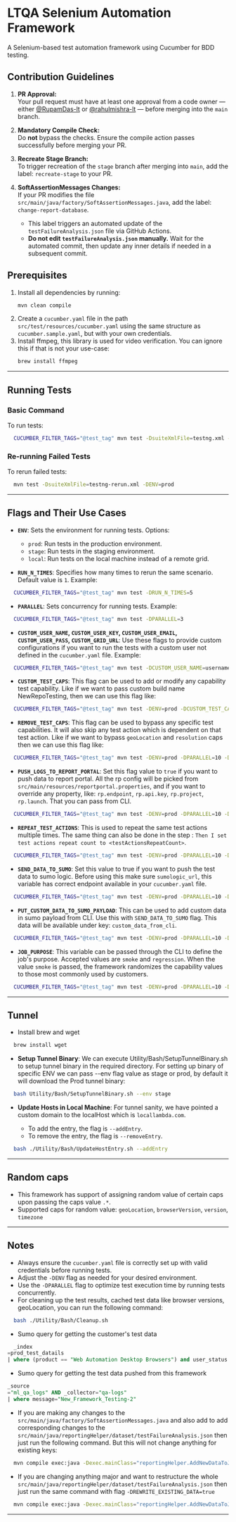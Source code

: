# LTQA Selenium Automation Framework

A Selenium-based test automation framework using Cucumber for BDD testing.

## Contribution Guidelines

1. **PR Approval:**  
   Your pull request must have at least one approval from a code owner —
   either [@RupamDas-lt](https://github.com/RupamDas-lt) or [@rahulmishra-lt](https://github.com/rahulmishra-lt) —
   before merging into the `main` branch.

2. **Mandatory Compile Check:**  
   Do **not** bypass the checks. Ensure the compile action passes successfully before merging your PR.

3. **Recreate Stage Branch:**  
   To trigger recreation of the `stage` branch after merging into `main`, add the label: `recreate-stage` to your PR.

4. **SoftAssertionMessages Changes:**  
   If your PR modifies the file `src/main/java/factory/SoftAssertionMessages.java`, add the label:
   `change-report-database`.
    - This label triggers an automated update of the `testFailureAnalysis.json` file via GitHub Actions.
    - **Do not edit `testFailureAnalysis.json` manually.** Wait for the automated commit, then update any inner details
      if needed in a subsequent commit.

## Prerequisites

1. Install all dependencies by running:
   ```bash
   mvn clean compile
   ```
2. Create a `cucumber.yaml` file in the path `src/test/resources/cucumber.yaml` using the same structure as
   `cucumber.sample.yaml`, but with your own credentials.
3. Install ffmpeg, this library is used for video verification. You can ignore this if that is not your use-case:
    ```bash
    brew install ffmpeg
    ```

---

## Running Tests

### Basic Command

To run tests:

```bash
  CUCUMBER_FILTER_TAGS="@test_tag" mvn test -DsuiteXmlFile=testng.xml -DENV=prod -Dcucumber.features="src/test/features"
```

### Re-running Failed Tests

To rerun failed tests:

```bash
  mvn test -DsuiteXmlFile=testng-rerun.xml -DENV=prod
```

---

## Flags and Their Use Cases

- **`ENV`**: Sets the environment for running tests. Options:
    - `prod`: Run tests in the production environment.
    - `stage`: Run tests in the staging environment.
    - `local`: Run tests on the local machine instead of a remote grid.

- **`RUN_N_TIMES`**: Specifies how many times to rerun the same scenario. Default value is `1`. Example:

```bash
  CUCUMBER_FILTER_TAGS="@test_tag" mvn test -DRUN_N_TIMES=5
```

- **`PARALLEL`**: Sets concurrency for running tests. Example:

```bash
  CUCUMBER_FILTER_TAGS="@test_tag" mvn test -DPARALLEL=3
```

- **`CUSTOM_USER_NAME`, `CUSTOM_USER_KEY`, `CUSTOM_USER_EMAIL`, `CUSTOM_USER_PASS`, `CUSTOM_GRID_URL`**: Use these
  flags to provide custom configurations if you want to run the tests with a custom user not defined in the
  `cucumber.yaml` file.
  Example:

```bash
  CUCUMBER_FILTER_TAGS="@test_tag" mvn test -DCUSTOM_USER_NAME=username -DCUSTOM_USER_KEY=key -DCUSTOM_GRID_URL=gridUrl
```

- **`CUSTOM_TEST_CAPS`**: This flag can be used to add or modify any capability test capability. Like if we want to pass
  custom build name NewRepoTesting, then we can use this flag like:

```bash
  CUCUMBER_FILTER_TAGS="@test_tag" mvn test -DENV=prod -DCUSTOM_TEST_CAPS=build=NewRepoTesting -DPARALLEL=10
```

- **`REMOVE_TEST_CAPS`**: This flag can be used to bypass any specific test capabilities. It will also skip any
  test action which is dependent on that test action. Like if we want to
  bypass
  `geoLocation` and `resolution` caps then we can use this flag like:

```bash
  CUCUMBER_FILTER_TAGS="@test_tag" mvn test -DENV=prod -DPARALLEL=10 -DREMOVE_TEST_CAPS=resolution,geoLocation
```

- **`PUSH_LOGS_TO_REPORT_PORTAL`**: Set this flag value to `true` if you want to push data to report portal. All the rp
  config will be picked from
  `src/main/resources/reportportal.properties`, and if you want to override any property, like: `rp.endpoint`,
  `rp.api.key`, `rp.project`, `rp.launch`. That you can pass from CLI.

```bash
  CUCUMBER_FILTER_TAGS="@test_tag" mvn test -DENV=prod -DPARALLEL=10 -DPUSH_LOGS_TO_REPORT_PORTAL=true -Drp.project=your_custom_project -Drp.launch=your_custom_launch_name
```

- **`REPEAT_TEST_ACTIONS`**: This is used to repeat the same test actions multiple times. The same thing can also be
  done in the step : `Then I set test actions repeat count to <testActionsRepeatCount>`.

```bash
  CUCUMBER_FILTER_TAGS="@test_tag" mvn test -DENV=prod -DPARALLEL=10 -DREPEAT_TEST_ACTIONS=5
```

- **`SEND_DATA_TO_SUMO`**: Set this value to true if you want to push the test data to sumo logic. Before using this
  make sure `sumologic_url`, this variable has correct endpoint available in your `cucumber.yaml` file.

```bash
  CUCUMBER_FILTER_TAGS="@test_tag" mvn test -DENV=prod -DPARALLEL=10 -DSEND_DATA_TO_SUMO=true
```

- **`PUT_CUSTOM_DATA_TO_SUMO_PAYLOAD`**: This can be used to add custom data in sumo payload from CLI. Use this with
  `SEND_DATA_TO_SUMO` flag. This data will be available under key: `custom_data_from_cli`.

```bash
  CUCUMBER_FILTER_TAGS="@test_tag" mvn test -DENV=prod -DPARALLEL=10 -DSEND_DATA_TO_SUMO=true -DPUT_CUSTOM_DATA_TO_SUMO_PAYLOAD="key1=value1,key2=value2"
```

- **`JOB_PURPOSE`**: This variable can be passed through the CLI to define the job's purpose. Accepted values are
  `smoke`
  and `regression`. When the value `smoke` is passed, the framework randomizes the capability values to those most
  commonly used by customers.

```bash
  CUCUMBER_FILTER_TAGS="@test_tag" mvn test -DENV=prod -DPARALLEL=10 -DJOB_PURPOSE="true"
```

---

## Tunnel

- Install brew and wget

```bash
  brew install wget
```

- **Setup Tunnel Binary**: We can execute Utility/Bash/SetupTunnelBinary.sh to setup tunnel binary in the required
  directory. For setting up binary of specific ENV we can pass --env flag value as stage or prod, by default it will
  download the Prod tunnel binary:

```bash
  bash Utility/Bash/SetupTunnelBinary.sh --env stage
```

- **Update Hosts in Local Machine**: For tunnel sanity, we have pointed a custom domain to the localHost which is
  `locallambda.com`.

    - To add the entry, the flag is `--addEntry`.
    - To remove the entry, the flag is `--removeEntry`.

```bash
  bash ./Utility/Bash/UpdateHostEntry.sh --addEntry
```

---

## Random caps

- This framework has support of assigning random value of certain caps upon passing the caps value `.*`.
- Supported caps for random value: `geoLocation`, `browserVersion`, `version`, `timezone`

---

## Notes

- Always ensure the `cucumber.yaml` file is correctly set up with valid credentials before running tests.
- Adjust the `-DENV` flag as needed for your desired environment.
- Use the `-DPARALLEL` flag to optimize test execution time by running tests concurrently.
- For cleaning up the test results, cached test data like browser versions, geoLocation, you can run the following
  command:

```bash
  bash ./Utility/Bash/Cleanup.sh
```

- Sumo query for getting the customer's test data

```sql
  _index
=prod_test_datails
| where (product == "Web Automation Desktop Browsers") and user_status!="Internal" and %"capability.desiredcapabilities.lt:options.geoLocation" != null
```

- Sumo query for getting the test data pushed from this framework

```sql
_source
="ml_qa_logs" AND _collector="qa-logs" 
| where message="New_Framework_Testing-2"
```

- If you are making any changes to the `src/main/java/factory/SoftAssertionMessages.java` and also add to add
  corresponding changes to the `src/main/java/reportingHelper/dataset/testFailureAnalysis.json` then just run the
  following command. But this will not change anything for existing keys:

```bash
  mvn compile exec:java -Dexec.mainClass="reportingHelper.AddNewDataToJson" -Dexec.args="$*"
```

- If you are changing anything major and want to restructure the whole
  `src/main/java/reportingHelper/dataset/testFailureAnalysis.json` then just run the same command with flag
  `-DREWRITE_EXISTING_DATA=true`

```bash
  mvn compile exec:java -Dexec.mainClass="reportingHelper.AddNewDataToJson" -Dexec.args="$*" -DREWRITE_EXISTING_DATA=true
```

---

